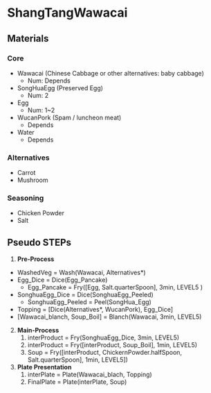 # ShangTangWawacai
## Materials
### Core
- Wawacai (Chinese Cabbage or other alternatives: baby cabbage)
  - Num: Depends
- SongHuaEgg (Preserved Egg)
  - Num: 2
- Egg
  - Num: 1~2
- WucanPork (Spam / luncheon meat)
  - Depends
- Water
  - Depends
### Alternatives
- Carrot
- Mushroom
### Seasoning
- Chicken Powder
- Salt
## Pseudo STEPs
1. **Pre-Process**
  - WashedVeg = Wash(Wawacai, Alternatives*)
  - Egg_Dice = Dice(Egg_Pancake)
    - Egg_Pancake = Fry([Egg, Salt.quarterSpoon], 3min, LEVEL5 )
  - SonghuaEgg_Dice = Dice(SonghuaEgg_Peeled)
    - SonghuaEgg_Peeled = Peel(SongHua_Egg)
  - Topping = [Dice(Alternatives*, WucanPork), Egg_Dice]
  - [Wawacai_blanch, Soup_Boil] = Blanch(Wawacai, 3min, LEVEL5) 
2. **Main-Process**
    1. interProduct = Fry(SonghuaEgg_Dice, 3min, LEVEL5)
    2. interProduct = Fry([interProduct, Soup_Boil], 1min, LEVEL5)
    3. Soup = Fry([interProduct, ChickernPowder.halfSpoon, Salt.quarterSpoon], 1min, LEVEL5])
3. **Plate Presentation**
    1. interPlate = Plate(Wawacai_blach, Topping)
    2. FinalPlate = Plate(interPlate, Soup)
